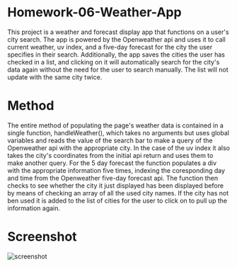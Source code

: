 # Homework-06-Weather-App
This project is a weather and forecast display app that functions on a user's city search. The app is powered by the Openweather api and uses it to call current weather, uv index, and a five-day forecast for the city the user specifies in their search. Additionally, the app saves the cities the user has checked in a list, and clicking on it will automatically search for the city's data again without the need for the user to search manually. The list will not update with the same city twice.

# Method
The entire method of populating the page's weather data is contained in a single function, handleWeather(), which takes no arguments but uses global variables and reads the value of the search bar to make a query of the Openweather api with the appropriate city. In the case of the uv index it also takes the city's coordinates from the initial api return and uses them to make another query. For the 5 day forecast the function populates a div with the appropriate information five times, indexing the coresponding day and time from the Openweather five-day forecast api. The function then checks to see whether the city it just displayed has been displayed before by means of checking an array of all the used city names. If the city has not ben used it is added to the list of cities for the user to click on to pull up the information again.

# Screenshot
![screenshot](https://user-images.githubusercontent.com/70077316/93286610-81992180-f78c-11ea-8f7c-f76e4cdbefc0.PNG)
